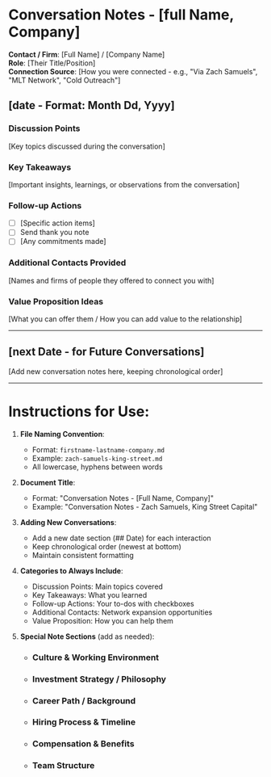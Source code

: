 # Conversation Notes - [full Name, Company]

**Contact / Firm**: [Full Name] / [Company Name]  
**Role**: [Their Title/Position]  
**Connection Source**: [How you were connected - e.g., "Via Zach Samuels", "MLT Network", "Cold Outreach"]

## [date - Format: Month Dd, Yyyy]

### Discussion Points

[Key topics discussed during the conversation]

### Key Takeaways

[Important insights, learnings, or observations from the conversation]

### Follow-up Actions

- [ ] [Specific action items]
- [ ] Send thank you note
- [ ] [Any commitments made]

### Additional Contacts Provided

[Names and firms of people they offered to connect you with]

### Value Proposition Ideas

[What you can offer them / How you can add value to the relationship]

---

## [next Date - for Future Conversations]

[Add new conversation notes here, keeping chronological order]

---

# Instructions for Use:

1. **File Naming Convention**: 
   - Format: `firstname-lastname-company.md`
   - Example: `zach-samuels-king-street.md`
   - All lowercase, hyphens between words

2. **Document Title**:
   - Format: "Conversation Notes - [Full Name, Company]"
   - Example: "Conversation Notes - Zach Samuels, King Street Capital"

3. **Adding New Conversations**:
   - Add a new date section (## Date) for each interaction
   - Keep chronological order (newest at bottom)
   - Maintain consistent formatting

4. **Categories to Always Include**:
   - Discussion Points: Main topics covered
   - Key Takeaways: What you learned
   - Follow-up Actions: Your to-dos with checkboxes
   - Additional Contacts: Network expansion opportunities
   - Value Proposition: How you can help them

5. **Special Note Sections** (add as needed):
   - ### Culture & Working Environment
   - ### Investment Strategy / Philosophy  
   - ### Career Path / Background
   - ### Hiring Process & Timeline
   - ### Compensation & Benefits
   - ### Team Structure
